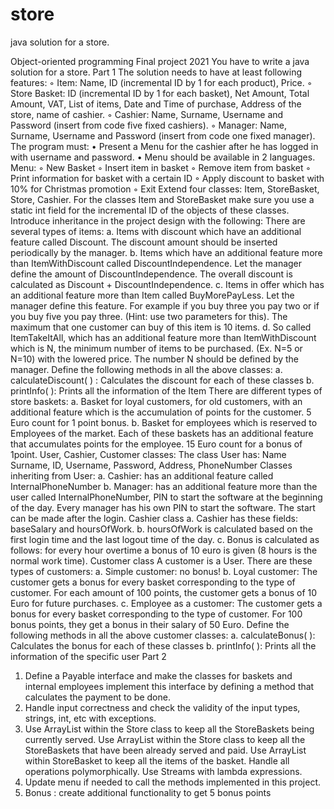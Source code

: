 # store
 java solution for a store. 


Object-oriented programming
Final project 2021
You have to write a java solution for a store.
Part 1
The solution needs to have at least following features:
◦ Item: Name, ID (incremental ID by 1 for each product), Price.
◦ Store Basket: ID (incremental ID by 1 for each basket), Net Amount, Total Amount, VAT, List
of items, Date and Time of purchase, Address of the store, name of cashier.
◦ Cashier: Name, Surname, Username and Password (insert from code five fixed cashiers).
◦ Manager: Name, Surname, Username and Password (insert from code one fixed manager).
The program must:
• Present a Menu for the cashier after he has logged in with username and password.
• Menu should be available in 2 languages.
Menu:
◦ New Basket
◦ Insert item in basket
◦ Remove item from basket
◦ Print information for basket with a certain ID
◦ Apply discount to basket with 10% for Christmas promotion
◦ Exit
Extend four classes: Item, StoreBasket, Store, Cashier.
For the classes Item and StoreBasket make sure you use a static int field for the incremental
ID of the objects of these classes. Introduce inheritance in the project design with the
following:
There are several types of items:
a. Items with discount which have an additional feature called Discount. The discount
amount should be inserted periodically by the manager.
b. Items which have an additional feature more than ItemWithDiscount called
DiscountIndependence. Let the manager define the amount of DiscountIndependence. The
overall discount is calculated as Discount + DiscountIndependence.
c. Items in offer which has an additional feature more than Item called BuyMorePayLess. Let
the manager define this feature. For example if you buy three you pay two or if you buy five
you pay three. (Hint: use two parameters for this). The maximum that one customer can buy
of this item is 10 items. 
d. So called ItemTakeItAll, which has an additional feature more than ItemWithDiscount
which is N, the minimum number of items to be purchased. (Ex. N=5 or N=10) with the
lowered price. The number N should be defined by the manager.
Define the following methods in all the above classes:
a. calculateDiscount( ) : Calculates the discount for each of these classes
b. printInfo( ): Prints all the information of the Item
There are different types of store baskets:
a. Basket for loyal customers, for old customers, with an additional feature which is the
accumulation of points for the customer. 5 Euro count for 1 point bonus.
b. Basket for employees which is reserved to Employees of the market. Each of these baskets
has an additional feature that accumulates points for the employee. 15 Euro count for a
bonus of 1point.
User, Cashier, Customer classes:
The class User has: Name Surname, ID, Username, Password, Address, PhoneNumber
Classes inheriting from User:
a. Cashier: has an additional feature called InternalPhoneNumber
b. Manager: has an additional feature more than the user called InternalPhoneNumber, PIN
to start the software at the beginning of the day. Every manager has his own PIN to start the
software. The start can be made after the login.
Cashier class
a. Cashier has these fields: baseSalary and hoursOfWork.
b. hoursOfWork is calculated based on the first login time and the last logout time of the
day.
c. Bonus is calculated as follows: for every hour overtime a bonus of 10 euro is given (8 hours
is the normal work time).
Customer class
A customer is a User. There are these types of customers:
a. Simple customer: no bonus!
b. Loyal customer: The customer gets a bonus for every basket corresponding to the type of
customer. For each amount of 100 points, the customer gets a bonus of 10 Euro for future
purchases. 
c. Employee as a customer: The customer gets a bonus for every basket corresponding to the
type of customer. For 100 bonus points, they get a bonus in their salary of 50 Euro.
Define the following methods in all the above customer classes:
a. calculateBonus( ): Calculates the bonus for each of these classes
b. printInfo( ): Prints all the information of the specific user
Part 2
1. Define a Payable interface and make the classes for baskets and internal employees
implement this interface by defining a method that calculates the payment to be done.
2. Handle input correctness and check the validity of the input types, strings, int, etc with
exceptions.
3. Use ArrayList within the Store class to keep all the StoreBaskets being currently served.
Use ArrayList within the Store class to keep all the StoreBaskets that have been already
served and paid. Use ArrayList within StoreBasket to keep all the items of the basket. Handle
all operations polymorphically. Use Streams with lambda expressions.
4. Update menu if needed to call the methods implemented in this project.
5. Bonus : create additional functionality to get 5 bonus points
